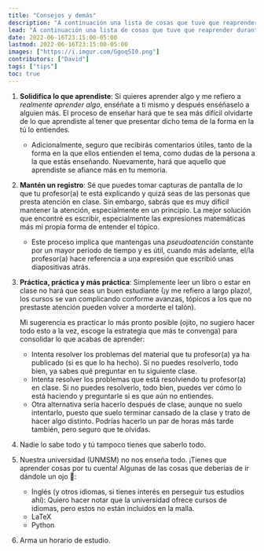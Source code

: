 ```yaml
---
title: "Consejos y demás"
description: "A continuación una lista de cosas que tuve que reaprender durante los primeros años que estudié física."
lead: "A continuación una lista de cosas que tuve que reaprender durante los primeros años que estudié física."
date: 2022-06-16T23:15:00-05:00
lastmod: 2022-06-16T23:15:00-05:00
images: ["https://i.imgur.com/GgoqSI0.png"]
contributors: ["David"]
tags: ["tips"]
toc: true
---
```


1. **Solidifica lo que aprendiste**: Si quieres aprender algo y me refiero a _realmente aprender algo_, enséñate a ti mismo y después enséñaselo a alguien más. El proceso de enseñar hará que te sea más difícil olvidarte de lo que aprendiste al tener que presentar dicho tema de la forma en la tú lo entiendes.

   * Adicionalmente, seguro que recibirás comentarios útiles, tanto de la forma en la que ellos entienden el tema, como dudas de la persona a la que estás enseñando. Nuevamente, hará que aquello que aprendiste se afiance más en tu memoria.

2. **Mantén un registro**: Sé que puedes tomar capturas de pantalla de lo que tu profesor(a) te está explicando y quizá seas de las personas que presta atención en clase. Sin embargo, sabrás que es muy difícil mantener la atención, especialmente en un principio. La mejor solución que encontré es escribir, especialmente las expresiones matemáticas más mi propia forma de entender el tópico. 

   * Este proceso implica que mantengas una _pseudoatención_ constante por un mayor periodo de tiempo y es útil, cuando más adelante, el/la profesor(a) hace referencia a una expresión que escribió unas diapositivas atrás.

3. **Práctica, práctica y más práctica**: Simplemente leer un libro o estar en clase no hará que seas un buen estudiante (¡y me refiero a largo plazo!, los cursos se van complicando conforme avanzas, tópicos a los que no prestaste atención pueden volver a morderte el talón). 

   Mi sugerencia es practicar lo más pronto posible (ojito, no sugiero hacer todo esto a la vez, escoge la estrategia que más te convenga) para consolidar lo que acabas de aprender:

   * Intenta resolver los problemas del material que tu profesor(a) ya ha publicado (si es que lo ha hecho). Si no puedes resolverlo, todo bien, ya sabes qué preguntar en tu siguiente clase.
   * Intenta resolver los problemas que está resolviendo tu profesor(a) en clase. Si no puedes resolverlo, todo bien, puedes ver cómo lo está haciendo y preguntarle si es que aún no entiendes.
   * Otra alternativa sería hacerlo después de clase, aunque no suelo intentarlo, puesto que suelo terminar cansado de la clase y trato de hacer algo distinto. Podrías hacerlo un par de horas más tarde también, pero seguro que te olvidas.

4. Nadie lo sabe todo y tú tampoco tienes que saberlo todo.
5. Nuestra universidad (UNMSM) no nos enseña todo. ¡Tienes que aprender cosas por tu cuenta! Algunas de las cosas que deberías de ir dándole un ojo :eyes::

   * Inglés (y otros idiomas, si tienes interés en perseguir tus estudios ahí): Quiero hacer notar que la universidad ofrece cursos de idiomas, pero estos no están incluidos en la malla.
   * LaTeX 
   * Python

6. Arma un horario de estudio.